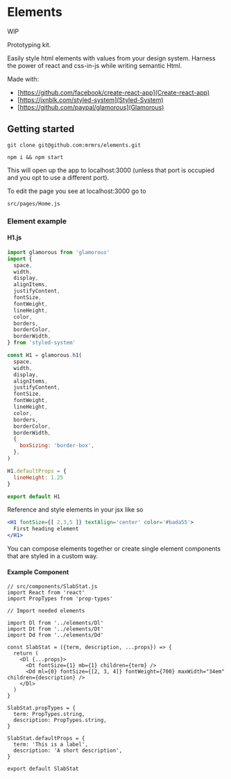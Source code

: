 # Elements

WIP

Prototyping kit.

Easily style html elements with values from your design system.
Harness the power of react and css-in-js while writing semantic Html.

Made with:

- [https://github.com/facebook/create-react-app](Create-react-app)
- [https://jxnblk.com/styled-system](Styled-System)
- [https://github.com/paypal/glamorous](Glamorous)

## Getting started

```
git clone git@github.com:mrmrs/elements.git
```

```
npm i && npm start
```

This will open up the app to localhost:3000 (unless that port is occupied and you opt to use a different port).

To edit the page you see at localhost:3000 go to 
```
src/pages/Home.js
```


### Element example

#### H1.js

```js
import glamorous from 'glamorous'
import {
  space,
  width,
  display,
  alignItems,
  justifyContent,
  fontSize,
  fontWeight,
  lineHeight,
  color,
  borders,
  borderColor,
  borderWidth,
} from 'styled-system'

const H1 = glamorous.h1(
  space,
  width,
  display,
  alignItems,
  justifyContent,
  fontSize,
  fontWeight,
  lineHeight,
  color,
  borders,
  borderColor,
  borderWidth,
  {
    boxSizing: 'border-box',
  },
)

H1.defaultProps = {
  lineHeight: 1.25
}

export default H1
```

Reference and style elements in your jsx like so
```jsx
<H1 fontSize={[ 2,3,5 ]} textAlign='center' color='#bada55'>
  First heading element
</H1>
```

You can compose elements together or create single element components
that are styled in a custom way. 

#### Example Component

```
// src/components/SlabStat.js
import React from 'react'
import PropTypes from 'prop-types'

// Import needed elements

import Dl from '../elements/Dl'
import Dt from '../elements/Dt'
import Dd from '../elements/Dd'

const SlabStat = ({term, description, ...props}) => {
  return (
    <Dl {...props}>
      <Dt fontSize={1} mb={1} children={term} />
      <Dd ml={0} fontSize={[2, 3, 4]} fontWeight={700} maxWidth="34em" children={description} />
    </Dl>
  )
}

SlabStat.propTypes = {
  term: PropTypes.string,
  description: PropTypes.string,
}

SlabStat.defaultProps = {
  term: 'This is a label',
  description: 'A short description',
}

export default SlabStat
```
